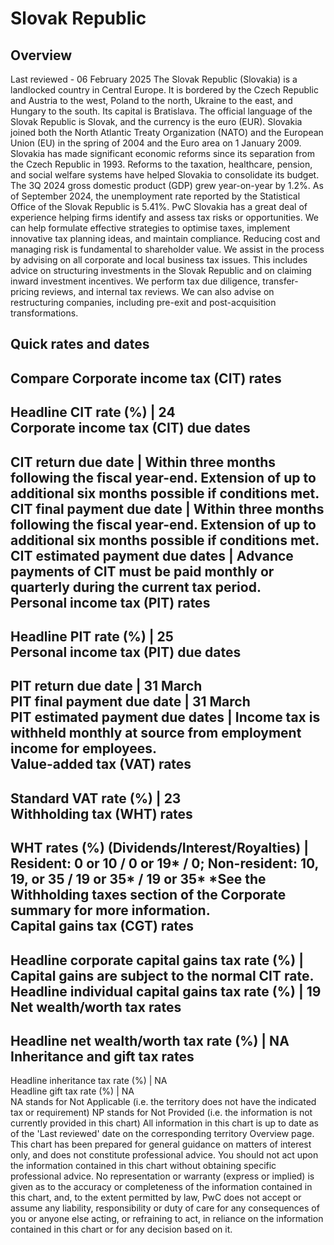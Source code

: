 # Slovak Republic
## Overview
Last reviewed - 06 February 2025
The Slovak Republic (Slovakia) is a landlocked country in Central Europe. It is bordered by the Czech Republic and Austria to the west, Poland to the north, Ukraine to the east, and Hungary to the south. Its capital is Bratislava. The official language of the Slovak Republic is Slovak, and the currency is the euro (EUR).
Slovakia joined both the North Atlantic Treaty Organization (NATO) and the European Union (EU) in the spring of 2004 and the Euro area on 1 January 2009. Slovakia has made significant economic reforms since its separation from the Czech Republic in 1993. Reforms to the taxation, healthcare, pension, and social welfare systems have helped Slovakia to consolidate its budget.
The 3Q 2024 gross domestic product (GDP) grew year-on-year by 1.2%. As of September 2024, the unemployment rate reported by the Statistical Office of the Slovak Republic is 5.41%.
PwC Slovakia has a great deal of experience helping firms identify and assess tax risks or opportunities. We can help formulate effective strategies to optimise taxes, implement innovative tax planning ideas, and maintain compliance.
Reducing cost and managing risk is fundamental to shareholder value. We assist in the process by advising on all corporate and local business tax issues. This includes advice on structuring investments in the Slovak Republic and on claiming inward investment incentives. We perform tax due diligence, transfer-pricing reviews, and internal tax reviews. We can also advise on restructuring companies, including pre-exit and post-acquisition transformations.
## Quick rates and dates
Compare
Corporate income tax (CIT) rates   
---  
Headline CIT rate (%) |  24  
Corporate income tax (CIT) due dates   
---  
CIT return due date |  Within three months following the fiscal year-end. Extension of up to additional six months possible if conditions met.  
CIT final payment due date |  Within three months following the fiscal year-end. Extension of up to additional six months possible if conditions met.  
CIT estimated payment due dates |  Advance payments of CIT must be paid monthly or quarterly during the current tax period.  
Personal income tax (PIT) rates   
---  
Headline PIT rate (%) |  25  
Personal income tax (PIT) due dates   
---  
PIT return due date |  31 March  
PIT final payment due date |  31 March  
PIT estimated payment due dates |  Income tax is withheld monthly at source from employment income for employees.  
Value-added tax (VAT) rates   
---  
Standard VAT rate (%) |  23  
Withholding tax (WHT) rates   
---  
WHT rates (%) (Dividends/Interest/Royalties) |  Resident: 0 or 10 / 0 or 19* / 0; Non-resident: 10, 19, or 35 / 19 or 35* / 19 or 35*  *See the Withholding taxes section of the Corporate summary for more information.   
Capital gains tax (CGT) rates   
---  
Headline corporate capital gains tax rate (%) |  Capital gains are subject to the normal CIT rate.  
Headline individual capital gains tax rate (%) |  19  
Net wealth/worth tax rates   
---  
Headline net wealth/worth tax rate (%) |  NA  
Inheritance and gift tax rates   
---  
Headline inheritance tax rate (%) |  NA  
Headline gift tax rate (%) |  NA  
NA stands for Not Applicable (i.e. the territory does not have the indicated tax or requirement)
NP stands for Not Provided (i.e. the information is not currently provided in this chart) 
All information in this chart is up to date as of the 'Last reviewed' date on the corresponding territory Overview page. This chart has been prepared for general guidance on matters of interest only, and does not constitute professional advice. You should not act upon the information contained in this chart without obtaining specific professional advice. No representation or warranty (express or implied) is given as to the accuracy or completeness of the information contained in this chart, and, to the extent permitted by law, PwC does not accept or assume any liability, responsibility or duty of care for any consequences of you or anyone else acting, or refraining to act, in reliance on the information contained in this chart or for any decision based on it.
